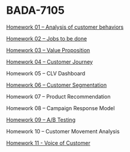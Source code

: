 # BADA-7105

[Homework 01 – Analysis of customer behaviors](https://github.com/chetninphat/BADS7105-CRM-Analytics-and-Intelligence/tree/main/Homework%2001)

[Homework 02 – Jobs to be done](https://github.com/chetninphat/BADS7105-CRM-Analytics-and-Intelligence/tree/main/Homework%2002)

[Homework 03 – Value Proposition](https://github.com/chetninphat/BADS7105-CRM-Analytics-and-Intelligence/tree/main/Homework%2003)

[Homework 04 – Customer Journey](https://github.com/chetninphat/BADS7105-CRM-Analytics-and-Intelligence/tree/main/Homework%2004)

Homework 05 – CLV Dashboard

[Homework 06 – Customer Segmentation](https://github.com/chetninphat/BADS7105-CRM-Analytics-and-Intelligence/tree/main/Homework%2006)

Homework 07 – Product Recommendation

Homework 08 – Campaign Response Model

[Homework 09 – A/B Testing](https://github.com/chetninphat/BADS7105-CRM-Analytics-and-Intelligence/tree/main/Homework%2009)

Homework 10 – Customer Movement Analysis

[Homework 11 - Voice of Customer](https://github.com/chetninphat/BADS7105-CRM-Analytics-and-Intelligence/tree/main/Homework%2011)
